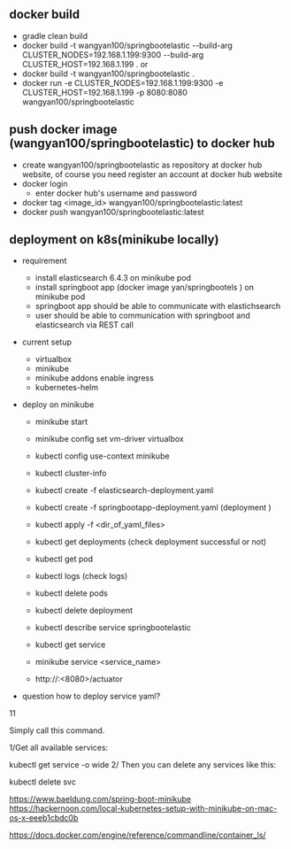 
## docker build 
- gradle clean build 
- docker build  -t wangyan100/springbootelastic --build-arg CLUSTER_NODES=192.168.1.199:9300 --build-arg CLUSTER_HOST=192.168.1.199 .
or 
- docker build  -t wangyan100/springbootelastic . 
- docker run -e CLUSTER_NODES=192.168.1.199:9300 -e CLUSTER_HOST=192.168.1.199 -p 8080:8080 wangyan100/springbootelastic

## push docker image (wangyan100/springbootelastic) to docker hub
- create wangyan100/springbootelastic as repository at docker hub website, of course you need register an account at docker hub website
- docker login
  - enter docker hub's username and password 
- docker tag <image_id> wangyan100/springbootelastic:latest 
- docker push wangyan100/springbootelastic:latest

## deployment on k8s(minikube locally)

- requirement 
  - install elasticsearch 6.4.3  on minikube pod
  - install springboot app (docker image yan/springbootels ) on minikube pod
  - springboot app should be able to communicate with elastichsearch 
  - user should be able to communication with springboot and elasticsearch via REST call

- current setup
  - virtualbox 
  - minikube
  - minikube addons enable ingress
  - kubernetes-helm 
  
- deploy on minikube
  - minikube start
  - minikube config set vm-driver virtualbox
  - kubectl config use-context minikube
  - kubectl cluster-info
  - kubectl create -f elasticsearch-deployment.yaml 
  - kubectl create -f springbootapp-deployment.yaml (deployment )
  - kubectl apply -f <dir_of_yaml_files>
  - kubectl get deployments (check deployment successful or not)
  - kubectl get pod
  - kubectl logs <pod id> (check logs)
  - kubectl delete pods <pod id>
  - kubectl delete deployment <label name>
  - kubectl describe service springbootelastic
  - kubectl get service
  - minikube service <service_name>
  
  - http://<IP>:<8080>/actuator
  
- question how to deploy service yaml?
  

11

Simply call this command.

1/Get all available services:

kubectl get service -o wide
2/ Then you can delete any services like this:

kubectl delete svc <YourServiceName>

https://www.baeldung.com/spring-boot-minikube
https://hackernoon.com/local-kubernetes-setup-with-minikube-on-mac-os-x-eeeb1cbdc0b

https://docs.docker.com/engine/reference/commandline/container_ls/ 
